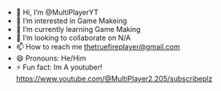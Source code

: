 - 👋 Hi, I’m @MultiPlayerYT
- 👀 I’m interested in Game Makeing
- 🌱 I’m currently learning Game Making
- 💞️ I’m looking to collaborate on N/A
- 📫 How to reach me thetruefireplayer@gmail.com
- 😄 Pronouns: He/Him
- ⚡ Fun fact: Im A youtuber! https://www.youtube.com/@MultiPlayer2.205/subscribeplz
